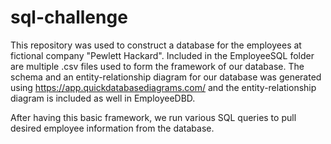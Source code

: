 # sql-challenge

This repository was used to construct a database for the employees at fictional company "Pewlett Hackard". Included in the EmployeeSQL folder are multiple .csv files used to form the framework of our database. The schema and an entity-relationship diagram for our database was generated using <https://app.quickdatabasediagrams.com/> and the entity-relationship diagram is included as well in EmployeeDBD.

After having this basic framework, we run various SQL queries to pull desired employee information from the database.
